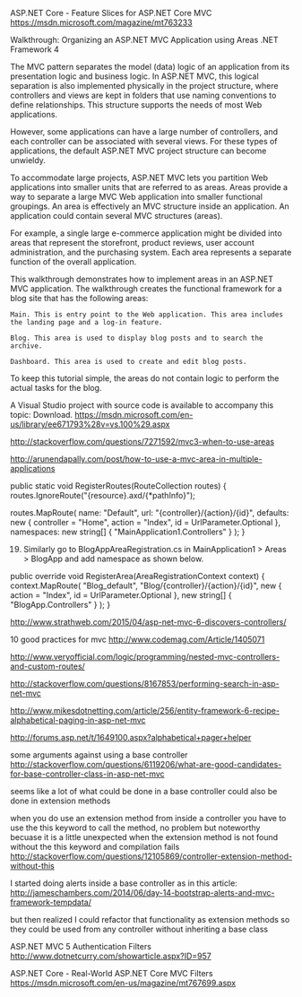 
ASP.NET Core - Feature Slices for ASP.NET Core MVC
https://msdn.microsoft.com/magazine/mt763233


Walkthrough: Organizing an ASP.NET MVC Application using Areas
.NET Framework 4

The MVC pattern separates the model (data) logic of an application from its presentation logic and business logic. In ASP.NET MVC, this logical separation is also implemented physically in the project structure, where controllers and views are kept in folders that use naming conventions to define relationships. This structure supports the needs of most Web applications.

However, some applications can have a large number of controllers, and each controller can be associated with several views. For these types of applications, the default ASP.NET MVC project structure can become unwieldy.

To accommodate large projects, ASP.NET MVC lets you partition Web applications into smaller units that are referred to as areas. Areas provide a way to separate a large MVC Web application into smaller functional groupings. An area is effectively an MVC structure inside an application. An application could contain several MVC structures (areas).

For example, a single large e-commerce application might be divided into areas that represent the storefront, product reviews, user account administration, and the purchasing system. Each area represents a separate function of the overall application.

This walkthrough demonstrates how to implement areas in an ASP.NET MVC application. The walkthrough creates the functional framework for a blog site that has the following areas:

    Main. This is entry point to the Web application. This area includes the landing page and a log-in feature.

    Blog. This area is used to display blog posts and to search the archive.

    Dashboard. This area is used to create and edit blog posts.

To keep this tutorial simple, the areas do not contain logic to perform the actual tasks for the blog.

A Visual Studio project with source code is available to accompany this topic: Download.
https://msdn.microsoft.com/en-us/library/ee671793%28v=vs.100%29.aspx

http://stackoverflow.com/questions/7271592/mvc3-when-to-use-areas

http://arunendapally.com/post/how-to-use-a-mvc-area-in-multiple-applications

public static void RegisterRoutes(RouteCollection routes)
{
  routes.IgnoreRoute("{resource}.axd/{*pathInfo}");
 
  routes.MapRoute(
      name: "Default",
      url: "{controller}/{action}/{id}",
      defaults: new { controller = "Home", action = "Index", id = UrlParameter.Optional },
      namespaces: new string[] { "MainApplication1.Controllers" }
  );
}

19. Similarly go to BlogAppAreaRegistration.cs in MainApplication1 > Areas > BlogApp and add namespace as shown below.

public override void RegisterArea(AreaRegistrationContext context)
{
  context.MapRoute(
      "Blog_default",
      "Blog/{controller}/{action}/{id}",
      new { action = "Index", id = UrlParameter.Optional },
      new string[] { "BlogApp.Controllers" }
  );
}


http://www.strathweb.com/2015/04/asp-net-mvc-6-discovers-controllers/

10 good practices for mvc
http://www.codemag.com/Article/1405071

http://www.veryofficial.com/logic/programming/nested-mvc-controllers-and-custom-routes/

http://stackoverflow.com/questions/8167853/performing-search-in-asp-net-mvc

http://www.mikesdotnetting.com/article/256/entity-framework-6-recipe-alphabetical-paging-in-asp-net-mvc

http://forums.asp.net/t/1649100.aspx?alphabetical+pager+helper


some arguments against using a base controller
http://stackoverflow.com/questions/6119206/what-are-good-candidates-for-base-controller-class-in-asp-net-mvc

seems like a lot of what could be done in a base controller could also be done in extension methods

when you do use an extension method from inside a controller you have to use the this keyword to call the method, no problem but noteworthy becuase it is a little unexpected when the extension method is not found without the this keyword and compilation fails
http://stackoverflow.com/questions/12105869/controller-extension-method-without-this

I started doing alerts inside a base controller as in this article:
http://jameschambers.com/2014/06/day-14-bootstrap-alerts-and-mvc-framework-tempdata/

but then realized I could refactor that functionality as extension methods so they could be used from any controller without inheriting a base class

ASP.NET MVC 5 Authentication Filters
http://www.dotnetcurry.com/showarticle.aspx?ID=957

ASP.NET Core - Real-World ASP.NET Core MVC Filters
https://msdn.microsoft.com/en-us/magazine/mt767699.aspx
